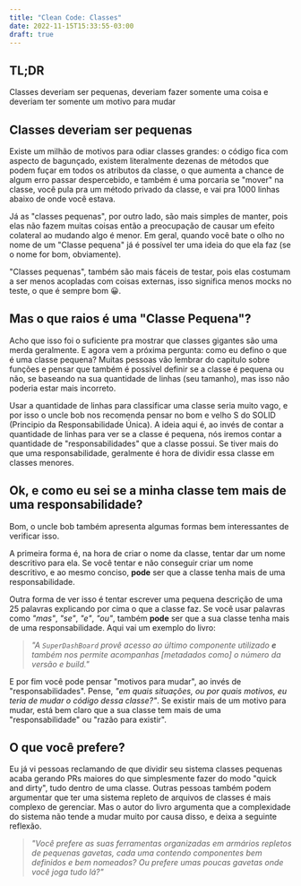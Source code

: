 ```yaml
---
title: "Clean Code: Classes"
date: 2022-11-15T15:33:55-03:00
draft: true
---
```


## TL;DR
Classes deveriam ser pequenas, deveriam fazer somente uma coisa e deveriam ter somente um motivo para mudar

## Classes deveriam ser pequenas
Existe um milhão de motivos para odiar classes grandes: o código fica com aspecto de bagunçado, existem literalmente dezenas de métodos que podem fuçar em todos os atributos da classe, o que aumenta a chance de algum erro passar despercebido, e também é uma porcaria se "mover" na classe, você pula pra um método privado da classe, e vai pra 1000 linhas abaixo de onde você estava.

Já as "classes pequenas", por outro lado, são mais simples de manter, pois elas não fazem muitas coisas então a preocupação de causar um efeito colateral ao mudando algo é menor. Em geral, quando você bate o olho no nome de um "Classe pequena" já é possível ter uma ideia do que ela faz (se o nome for bom, obviamente).

"Classes pequenas", também são mais fáceis de testar, pois elas costumam a ser menos acopladas com coisas externas, isso significa menos mocks no teste, o que é sempre bom 😀.

## Mas o que raios é uma "Classe Pequena"?
Acho que isso foi o suficiente pra mostrar que classes gigantes são uma merda geralmente. E agora vem a próxima pergunta: como eu defino o que é uma classe pequena?
Muitas pessoas vão lembrar do capitulo sobre funções e pensar que também é possível definir se a classe é pequena ou não, se baseando na sua quantidade de linhas (seu tamanho), mas isso não poderia estar mais incorreto.

Usar a quantidade de linhas para classificar uma classe seria muito vago, e por isso o uncle bob nos recomenda pensar no bom e velho S do SOLID (Principio da Responsabilidade Única). A ideia aqui é, ao invés de contar a quantidade de linhas para ver se a classe é pequena, nós iremos contar a quantidade de "responsabilidades" que a classe possui. Se tiver mais do que uma responsabilidade, geralmente é hora de dividir essa classe em classes menores.

## Ok, e como eu sei se a minha classe tem mais de uma responsabilidade?
Bom, o uncle bob também apresenta algumas formas bem interessantes de verificar isso.

A primeira forma é, na hora de criar o nome da classe, tentar dar um nome descritivo para ela. Se você tentar e não conseguir criar um nome descritivo, e ao mesmo conciso, **pode** ser que a classe tenha mais de uma responsabilidade.

Outra forma de ver isso é tentar escrever uma pequena descrição de uma 25 palavras explicando por cima o que a classe faz. Se você usar palavras como _"mas"_, _"se"_, _"e"_, _"ou"_, também **pode** ser que a sua classe tenha mais de uma responsabilidade. Aqui vai um exemplo do livro:

>_"A `SuperDashBoard` provê acesso ao último componente utilizado **e** também nos permite acompanhas [metadados como] o número da versão e build."_

E por fim você pode pensar "motivos para mudar", ao invés de "responsabilidades". Pense, _"em quais situações, ou por quais motivos, eu teria de mudar o código dessa classe?"_. Se existir mais de um motivo para mudar, está bem claro que a sua classe tem mais de uma "responsabilidade" ou "razão para existir".

## O que você prefere?
Eu já vi pessoas reclamando de que dividir seu sistema classes pequenas acaba gerando PRs maiores do que simplesmente fazer do modo "quick and dirty", tudo dentro de uma classe. Outras pessoas também podem argumentar que ter uma sistema repleto de arquivos de classes é mais complexo de gerenciar. Mas o autor do livro argumenta que a complexidade do sistema não tende a mudar muito por causa disso, e deixa a seguinte reflexão.

>_"Você prefere as suas ferramentas organizadas em armários repletos de pequenas gavetas, cada uma contendo componentes bem definidos e bem nomeados? Ou prefere umas poucas gavetas onde você joga tudo lá?"_
